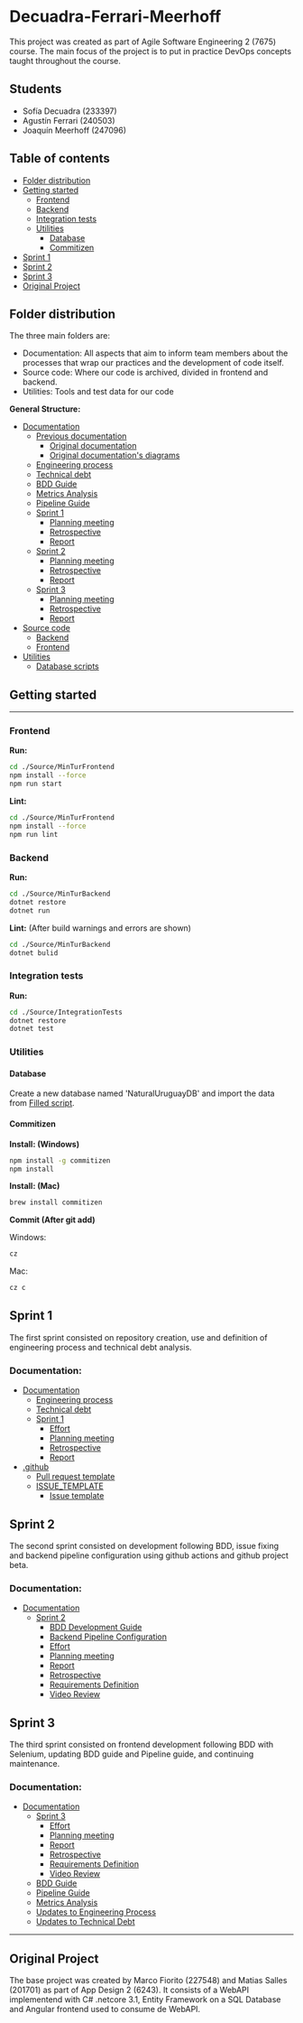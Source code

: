 # Decuadra-Ferrari-Meerhoff <!-- omit in toc -->

This project was created as part of Agile Software Engineering 2 (7675) course.
The main focus of the project is to put in practice DevOps concepts taught throughout the course.

## Students <!-- omit in toc -->

- Sofía Decuadra (233397)
- Agustín Ferrari (240503)
- Joaquín Meerhoff (247096)

## Table of contents <!-- omit in toc -->

- [Folder distribution](#folder-distribution)
- [Getting started](#getting-started)
  - [Frontend](#frontend)
  - [Backend](#backend)
  - [Integration tests](#integration-tests)
  - [Utilities](#utilities)
    - [Database](#database)
    - [Commitizen](#commitizen)
- [Sprint 1](#sprint-1)
- [Sprint 2](#sprint-2)
- [Sprint 3](#sprint-3)
- [Original Project](#original-project)

## Folder distribution

The three main folders are:

- Documentation:
  All aspects that aim to inform team members about the processes that wrap our practices and the development of code itself.
- Source code:
  Where our code is archived, divided in frontend and backend.
- Utilities:
  Tools and test data for our code

**General Structure:**

- [Documentation](./Documentation)
  - [Previous documentation](./Documentation/PreviousDocumentation/)
    - [Original documentation](./Documentation/PreviousDocumentation/Documentacion.pdf)
    - [Original documentation's diagrams](./Documentation/PreviousDocumentation/Diagramas%20UML/)
  - [Engineering process](./Documentation/EngineeringProcess.md)
  - [Technical debt](./Documentation/TechnicalDebt.md)
  - [BDD  Guide](./Documentation/BDDGuide.md)
  - [Metrics Analysis](./Documentation/MetricsAnalysis.md)
  - [Pipeline Guide](./Documentation/PipelineGuide.md)
  - [Sprint 1](./Documentation/Sprint1/)
    - [Planning meeting](./Documentation/Sprint1/PlanningMeeting.md)
    - [Retrospective](./Documentation/Sprint1/Retrospective.md)
    - [Report](./Documentation/Sprint1/Report.pdf)
  - [Sprint 2](./Documentation/Sprint2/)
    - [Planning meeting](./Documentation/Sprint2/PlanningMeeting.md)
    - [Retrospective](./Documentation/Sprint2/Retrospective.md)
    - [Report](./Documentation/Sprint2/Report.pdf)
  - [Sprint 3](./Documentation/Sprint3/)
    - [Planning meeting](./Documentation/Sprint3/PlanningMeeting.md)
    - [Retrospective](./Documentation/Sprint3/Retrospective.md)
    - [Report](./Documentation/Sprint3/Report.pdf)
- [Source code](./Source)
  - [Backend](./Source/MinTurBackend/)
  - [Frontend](./Source/MinTurFrontend/)
- [Utilities](./Utilities/)
  - [Database scripts](./Utilities/DatabaseScripts/)

## Getting started

---
### Frontend

**Run:**

```bash
cd ./Source/MinTurFrontend
npm install --force
npm run start
```

**Lint:**

```bash
cd ./Source/MinTurFrontend
npm install --force
npm run lint
```

### Backend

**Run:**

```bash
cd ./Source/MinTurBackend
dotnet restore
dotnet run
```

**Lint:** (After build warnings and errors are shown)

```bash
cd ./Source/MinTurBackend
dotnet bulid
```

### Integration tests

**Run:**

```bash
cd ./Source/IntegrationTests
dotnet restore
dotnet test
```
### Utilities

#### Database

Create a new database named 'NaturalUruguayDB' and import the data from [Filled script](./Utilities/DatabaseScripts/Filled/NaturalUruguayDBFilled.sql).


#### Commitizen

**Install: (Windows)**

```bash
npm install -g commitizen
npm install
```

**Install: (Mac)**

```bash
brew install commitizen
```

**Commit (After git add)**

Windows:

```bash
cz
```

Mac:

```bash
cz c
```

## Sprint 1

The first sprint consisted on repository creation, use and definition of engineering process and technical debt analysis.

### Documentation: <!-- omit in toc -->

- [Documentation](./Documentation)
  - [Engineering process](./Documentation/EngineeringProcess.md)
  - [Technical debt](./Documentation/TechnicalDebt.md)
  - [Sprint 1](./Documentation/Sprint1/)
    - [Effort](./Documentation/Sprint1/Effort.md)
    - [Planning meeting](./Documentation/Sprint1/PlanningMeeting.md)
    - [Retrospective](./Documentation/Sprint1/Retrospective.md)
    - [Report](./Documentation/Sprint1/Report.pdf)
- [.github](./.github)
  - [Pull request template](/.github/pull_request_template.md)
  - [ISSUE_TEMPLATE](./.github/ISSUE_TEMPLATE/)
    - [Issue template](/.github/ISSUE_TEMPLATE/bug_report.md)

## Sprint 2

The second sprint consisted on development following BDD, issue fixing and backend pipeline configuration using github actions and github project beta.

### Documentation: <!-- omit in toc -->

- [Documentation](./Documentation)
  - [Sprint 2](./Documentation/Sprint2/)
    - [BDD Development Guide](./Documentation/Sprint2/BDDDevelopmentGuide.md)
    - [Backend Pipeline Configuration](./Documentation/Sprint2/BackendPipelineConfiguration.md)
    - [Effort](./Documentation/Sprint2/Effort.md)
    - [Planning meeting](./Documentation/Sprint2/PlanningMeeting.md)
    - [Report](./Documentation/Sprint2/Report.pdf)
    - [Retrospective](./Documentation/Sprint2/Retrospective.md)
    - [Requirements Definition](./Documentation/Sprint2/RequirementsDefinition.md)
    - [Video Review](https://youtu.be/xDyq6rzCfdE)


## Sprint 3

The third sprint consisted on frontend development following BDD with Selenium, updating BDD guide and Pipeline guide, and continuing maintenance.

### Documentation: <!-- omit in toc -->

- [Documentation](./Documentation/)
  - [Sprint 3](./Documentation/Sprint3/)
      - [Effort](./Documentation/Sprint3/Effort.md)
      - [Planning meeting](./Documentation/Sprint3/PlanningMeeting.md)
      - [Report](./Documentation/Sprint3/Report.pdf)
      - [Retrospective](./Documentation/Sprint3/Retrospective.md)
      - [Requirements Definition](./Documentation/Sprint3/RequirementsDefinition.md)
      - [Video Review](https://www.youtube.com/watch?v=e0VnvqfJmUA)
  - [BDD Guide](./Documentation/BDDGuide.md)
  - [Pipeline Guide](./Documentation/PipelineGuide.md)
  - [Metrics Analysis](./Documentation/MetricsAnalysis.md)
  - [Updates to Engineering Process](./Documentation/EngineeringProcess.md)
  - [Updates to Technical Debt](./Documentation/TechnicalDebt.md)


---

## Original Project

The base project was created by Marco Fiorito (227548) and Matias Salles (201701) as part of App Design 2 (6243). It consists of a WebAPI implementend with C# .netcore 3.1, Entity Framework on a SQL Database and Angular frontend used to consume de WebAPI.
